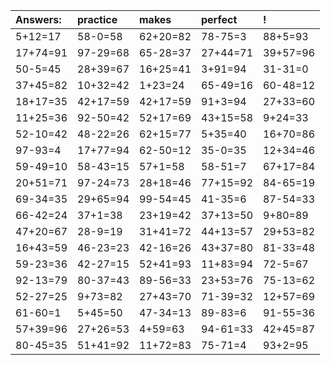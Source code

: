| Answers: | practice | makes | perfect | ! |
| :--- | :--- | :--- | :--- | :--- |
| 5+12=17 | 58-0=58 | 62+20=82 | 78-75=3 | 88+5=93 | 
| 17+74=91 | 97-29=68 | 65-28=37 | 27+44=71 | 39+57=96 | 
| 50-5=45 | 28+39=67 | 16+25=41 | 3+91=94 | 31-31=0 | 
| 37+45=82 | 10+32=42 | 1+23=24 | 65-49=16 | 60-48=12 | 
| 18+17=35 | 42+17=59 | 42+17=59 | 91+3=94 | 27+33=60 | 
| 11+25=36 | 92-50=42 | 52+17=69 | 43+15=58 | 9+24=33 | 
| 52-10=42 | 48-22=26 | 62+15=77 | 5+35=40 | 16+70=86 | 
| 97-93=4 | 17+77=94 | 62-50=12 | 35-0=35 | 12+34=46 | 
| 59-49=10 | 58-43=15 | 57+1=58 | 58-51=7 | 67+17=84 | 
| 20+51=71 | 97-24=73 | 28+18=46 | 77+15=92 | 84-65=19 | 
| 69-34=35 | 29+65=94 | 99-54=45 | 41-35=6 | 87-54=33 | 
| 66-42=24 | 37+1=38 | 23+19=42 | 37+13=50 | 9+80=89 | 
| 47+20=67 | 28-9=19 | 31+41=72 | 44+13=57 | 29+53=82 | 
| 16+43=59 | 46-23=23 | 42-16=26 | 43+37=80 | 81-33=48 | 
| 59-23=36 | 42-27=15 | 52+41=93 | 11+83=94 | 72-5=67 | 
| 92-13=79 | 80-37=43 | 89-56=33 | 23+53=76 | 75-13=62 | 
| 52-27=25 | 9+73=82 | 27+43=70 | 71-39=32 | 12+57=69 | 
| 61-60=1 | 5+45=50 | 47-34=13 | 89-83=6 | 91-55=36 | 
| 57+39=96 | 27+26=53 | 4+59=63 | 94-61=33 | 42+45=87 | 
| 80-45=35 | 51+41=92 | 11+72=83 | 75-71=4 | 93+2=95 | 
